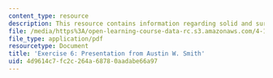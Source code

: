 ```yaml
---
content_type: resource
description: This resource contains information regarding solid and surface.
file: /media/https%3A/open-learning-course-data-rc.s3.amazonaws.com/4-105-geometric-disciplines-and-architecture-skills-reciprocal-methodologies-fall-2012/4d9614c7fc2c264a68780aadabe66a97_MIT4_105F12_Pres_Ex6_AS.pdf
file_type: application/pdf
resourcetype: Document
title: 'Exercise 6: Presentation from Austin W. Smith'
uid: 4d9614c7-fc2c-264a-6878-0aadabe66a97
---
```

